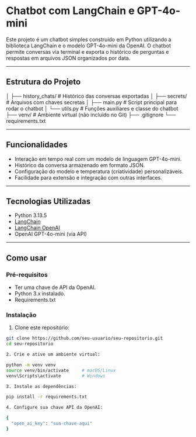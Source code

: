 # Chatbot com LangChain e GPT-4o-mini

Este projeto é um chatbot simples construído em Python utilizando a biblioteca LangChain e o modelo GPT-4o-mini da OpenAI. O chatbot permite conversas via terminal e exporta o histórico de perguntas e respostas em arquivos JSON organizados por data.

---

## Estrutura do Projeto

│ ├── history_chats/ # Histórico das conversas exportadas
│ ├── secrets/ # Arquivos com chaves secretas
│ ├── main.py # Script principal para rodar o chatbot
│ └── utils.py # Funções auxiliares e classe do chatbot
├── venv/ # Ambiente virtual (não incluído no Git)
├── .gitignore
└── requirements.txt

---

## Funcionalidades

- Interação em tempo real com um modelo de linguagem GPT-4o-mini.
- Histórico da conversa armazenado em formato JSON.
- Configuração do modelo e temperatura (criatividade) personalizáveis.
- Facilidade para extensão e integração com outras interfaces.

---

## Tecnologias Utilizadas

- Python 3.13.5
- [LangChain](https://python.langchain.com/)
- [LangChain OpenAI](https://python.langchain.com/en/latest/modules/llms/integrations/openai.html)
- OpenAI GPT-4o-mini (via API)

---

## Como usar

### Pré-requisitos

- Ter uma chave de API da OpenAI.
- Python 3.x instalado.
- Requirements.txt

### Instalação

1. Clone este repositório:

```bash
git clone https://github.com/seu-usuario/seu-repositorio.git
cd seu-repositorio

2. Crie e ative um ambiente virtual:

python -m venv venv
source venv/bin/activate     # macOS/Linux
venv\Scripts\activate        # Windows

3. Instale as dependências:

pip install -r requirements.txt

4. Configure sua chave API da OpenAI:

{
  "open_ai_key": "sua-chave-aqui"
}